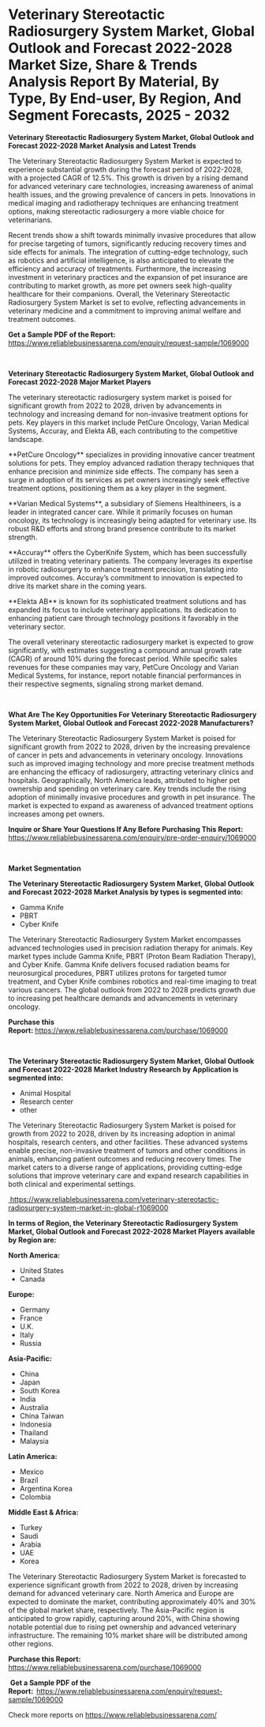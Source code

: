 <p><h1>Veterinary Stereotactic Radiosurgery System Market, Global Outlook and Forecast 2022-2028 Market Size, Share & Trends Analysis Report By Material, By Type, By End-user, By Region, And Segment Forecasts, 2025 - 2032</h1></p><p><strong>Veterinary Stereotactic Radiosurgery System Market, Global Outlook and Forecast 2022-2028 Market Analysis and Latest Trends</strong></p>
<p><p>The Veterinary Stereotactic Radiosurgery System Market is expected to experience substantial growth during the forecast period of 2022-2028, with a projected CAGR of 12.5%. This growth is driven by a rising demand for advanced veterinary care technologies, increasing awareness of animal health issues, and the growing prevalence of cancers in pets. Innovations in medical imaging and radiotherapy techniques are enhancing treatment options, making stereotactic radiosurgery a more viable choice for veterinarians.</p><p>Recent trends show a shift towards minimally invasive procedures that allow for precise targeting of tumors, significantly reducing recovery times and side effects for animals. The integration of cutting-edge technology, such as robotics and artificial intelligence, is also anticipated to elevate the efficiency and accuracy of treatments. Furthermore, the increasing investment in veterinary practices and the expansion of pet insurance are contributing to market growth, as more pet owners seek high-quality healthcare for their companions. Overall, the Veterinary Stereotactic Radiosurgery System Market is set to evolve, reflecting advancements in veterinary medicine and a commitment to improving animal welfare and treatment outcomes.</p></p>
<p><strong>Get a Sample PDF of the Report:&nbsp;</strong> <a href="https://www.reliablebusinessarena.com/enquiry/request-sample/1069000?utm_campaign=3495&utm_medium=2&utm_source=Github&utm_content=ia&utm_term=21032025&utm_id=veterinary-stereotactic-radiosurgery-system-market-global-outlook-and-forecast-2022-2028">https://www.reliablebusinessarena.com/enquiry/request-sample/1069000</a></p>
<p>&nbsp;</p>
<p><strong>Veterinary Stereotactic Radiosurgery System Market, Global Outlook and Forecast 2022-2028 Major Market Players</strong></p>
<p><p>The veterinary stereotactic radiosurgery system market is poised for significant growth from 2022 to 2028, driven by advancements in technology and increasing demand for non-invasive treatment options for pets. Key players in this market include PetCure Oncology, Varian Medical Systems, Accuray, and Elekta AB, each contributing to the competitive landscape.</p><p>**PetCure Oncology** specializes in providing innovative cancer treatment solutions for pets. They employ advanced radiation therapy techniques that enhance precision and minimize side effects. The company has seen a surge in adoption of its services as pet owners increasingly seek effective treatment options, positioning them as a key player in the segment. </p><p>**Varian Medical Systems**, a subsidiary of Siemens Healthineers, is a leader in integrated cancer care. While it primarily focuses on human oncology, its technology is increasingly being adapted for veterinary use. Its robust R&D efforts and strong brand presence contribute to its market strength.</p><p>**Accuray** offers the CyberKnife System, which has been successfully utilized in treating veterinary patients. The company leverages its expertise in robotic radiosurgery to enhance treatment precision, translating into improved outcomes. Accuray’s commitment to innovation is expected to drive its market share in the coming years.</p><p>**Elekta AB** is known for its sophisticated treatment solutions and has expanded its focus to include veterinary applications. Its dedication to enhancing patient care through technology positions it favorably in the veterinary sector.</p><p>The overall veterinary stereotactic radiosurgery market is expected to grow significantly, with estimates suggesting a compound annual growth rate (CAGR) of around 10% during the forecast period. While specific sales revenues for these companies may vary, PetCure Oncology and Varian Medical Systems, for instance, report notable financial performances in their respective segments, signaling strong market demand.</p></p>
<p>&nbsp;</p>
<p><strong>What Are The Key Opportunities For Veterinary Stereotactic Radiosurgery System Market, Global Outlook and Forecast 2022-2028 Manufacturers?</strong></p>
<p><p>The Veterinary Stereotactic Radiosurgery System Market is poised for significant growth from 2022 to 2028, driven by the increasing prevalence of cancer in pets and advancements in veterinary oncology. Innovations such as improved imaging technology and more precise treatment methods are enhancing the efficacy of radiosurgery, attracting veterinary clinics and hospitals. Geographically, North America leads, attributed to higher pet ownership and spending on veterinary care. Key trends include the rising adoption of minimally invasive procedures and growth in pet insurance. The market is expected to expand as awareness of advanced treatment options increases among pet owners.</p></p>
<p><strong>Inquire or Share Your Questions If Any Before Purchasing This Report:</strong> <a href="https://www.reliablebusinessarena.com/enquiry/pre-order-enquiry/1069000?utm_campaign=3495&utm_medium=2&utm_source=Github&utm_content=ia&utm_term=21032025&utm_id=veterinary-stereotactic-radiosurgery-system-market-global-outlook-and-forecast-2022-2028">https://www.reliablebusinessarena.com/enquiry/pre-order-enquiry/1069000</a></p>
<p>&nbsp;</p>
<p><strong>Market Segmentation</strong></p>
<p><strong>The Veterinary Stereotactic Radiosurgery System Market, Global Outlook and Forecast 2022-2028 Market Analysis by types is segmented into:</strong></p>
<p><ul><li>Gamma Knife</li><li>PBRT</li><li>Cyber Knife</li></ul></p>
<p><p>The Veterinary Stereotactic Radiosurgery System Market encompasses advanced technologies used in precision radiation therapy for animals. Key market types include Gamma Knife, PBRT (Proton Beam Radiation Therapy), and Cyber Knife. Gamma Knife delivers focused radiation beams for neurosurgical procedures, PBRT utilizes protons for targeted tumor treatment, and Cyber Knife combines robotics and real-time imaging to treat various cancers. The global outlook from 2022 to 2028 predicts growth due to increasing pet healthcare demands and advancements in veterinary oncology.</p></p>
<p><strong>Purchase this Report:&nbsp;</strong><a href="https://www.reliablebusinessarena.com/purchase/1069000?utm_campaign=3495&utm_medium=2&utm_source=Github&utm_content=ia&utm_term=21032025&utm_id=veterinary-stereotactic-radiosurgery-system-market-global-outlook-and-forecast-2022-2028">https://www.reliablebusinessarena.com/purchase/1069000</a></p>
<p>&nbsp;</p>
<p><strong>The Veterinary Stereotactic Radiosurgery System Market, Global Outlook and Forecast 2022-2028 Market Industry Research by Application is segmented into:</strong></p>
<p><ul><li>Animal Hospital</li><li>Research center</li><li>other</li></ul></p>
<p><p>The Veterinary Stereotactic Radiosurgery System Market is poised for growth from 2022 to 2028, driven by its increasing adoption in animal hospitals, research centers, and other facilities. These advanced systems enable precise, non-invasive treatment of tumors and other conditions in animals, enhancing patient outcomes and reducing recovery times. The market caters to a diverse range of applications, providing cutting-edge solutions that improve veterinary care and expand research capabilities in both clinical and experimental settings.</p></p>
<p><a href="https://www.reliablebusinessarena.com/veterinary-stereotactic-radiosurgery-system-market-in-global-r1069000?utm_campaign=3495&utm_medium=2&utm_source=Github&utm_content=ia&utm_term=21032025&utm_id=veterinary-stereotactic-radiosurgery-system-market-global-outlook-and-forecast-2022-2028">&nbsp;https://www.reliablebusinessarena.com/veterinary-stereotactic-radiosurgery-system-market-in-global-r1069000</a></p>
<p><strong>In terms of Region, the Veterinary Stereotactic Radiosurgery System Market, Global Outlook and Forecast 2022-2028 Market Players available by Region are:</strong></p>
<p>
    <p> <strong> North America: </strong>
        <ul>
            <li>United States</li>
            <li>Canada</li>
        </ul>
        </p> 
    <p> <strong> Europe: </strong>
        <ul>
            <li>Germany</li>
            <li>France</li>
            <li>U.K.</li>
            <li>Italy</li>
            <li>Russia</li>
        </ul>
        </p> 
    <p> <strong> Asia-Pacific: </strong>
        <ul>
            <li>China</li>
            <li>Japan</li>
            <li>South Korea</li>
            <li>India</li>
            <li>Australia</li>
            <li>China Taiwan</li>
            <li>Indonesia</li>
            <li>Thailand</li>
            <li>Malaysia</li>
        </ul>
        </p> 
    <p> <strong> Latin America: </strong>
        <ul>
            <li>Mexico</li>
            <li>Brazil</li>
            <li>Argentina Korea</li>
            <li>Colombia</li>
        </ul>
        </p> 
    <p> <strong> Middle East & Africa: </strong>
        <ul>
            <li>Turkey</li>
            <li>Saudi</li>
            <li>Arabia</li>
            <li>UAE</li>
            <li>Korea</li>
        </ul>
    </p>
    </p>
<p><p>The Veterinary Stereotactic Radiosurgery System Market is forecasted to experience significant growth from 2022 to 2028, driven by increasing demand for advanced veterinary care. North America and Europe are expected to dominate the market, contributing approximately 40% and 30% of the global market share, respectively. The Asia-Pacific region is anticipated to grow rapidly, capturing around 20%, with China showing notable potential due to rising pet ownership and advanced veterinary infrastructure. The remaining 10% market share will be distributed among other regions.</p></p>
<p><strong>Purchase this Report: </strong><a href="https://www.reliablebusinessarena.com/purchase/1069000?utm_campaign=3495&utm_medium=2&utm_source=Github&utm_content=ia&utm_term=21032025&utm_id=veterinary-stereotactic-radiosurgery-system-market-global-outlook-and-forecast-2022-2028">https://www.reliablebusinessarena.com/purchase/1069000</a></p>
<p>&nbsp;<strong>Get a Sample PDF of the Report:&nbsp;&nbsp;</strong><a href="https://www.reliablebusinessarena.com/enquiry/request-sample/1069000?utm_campaign=3495&utm_medium=2&utm_source=Github&utm_content=ia&utm_term=21032025&utm_id=veterinary-stereotactic-radiosurgery-system-market-global-outlook-and-forecast-2022-2028">https://www.reliablebusinessarena.com/enquiry/request-sample/1069000</a></p>
<p><strong></strong></p>
<p>Check more reports on <a href="https://www.reliablebusinessarena.com/?utm_campaign=3495&utm_medium=2&utm_source=Github&utm_content=ia&utm_term=21032025&utm_id=veterinary-stereotactic-radiosurgery-system-market-global-outlook-and-forecast-2022-2028">https://www.reliablebusinessarena.com/</a></p>